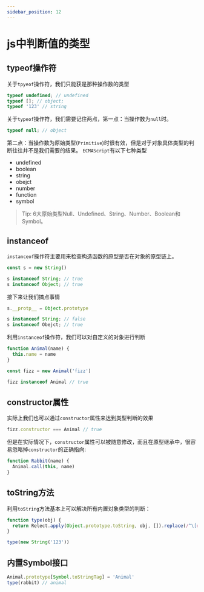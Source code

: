 ```yaml
---
sidebar_position: 12
---
```


# js中判断值的类型

## typeof操作符

关于```tpyeof```操作符，我们只能获是那种操作数的类型
```js
typeof undefined; // undefined
typeof []; // object;
typeof '123' // string
```
关于```typeof```操作符，我们需要记住两点，第一点：当操作数为```null```时。

```js
typeof null; // object 
```

第二点：当操作数为原始类型(```Primitive```)时很有效，但是对于对象具体类型的判断往往并不是我们需要的结果。
`ECMAScript`有以下七种类型
* undefined
* boolean
* string
* obejct
* number
* function
* symbol
> Tip: 6大原始类型Null、Undefined、String、Number、Boolean和Symbol。


## instanceof

```instanceof```操作符主要用来检查构造函数的原型是否在对象的原型链上。

```js
const s = new String()

s instanceof String; // true
s instanceof Object; // true
```

接下来让我们搞点事情
```js
s.__protp__ = Object.prototype

s instanceof String; // false
s instanceof Obejct; // true
```

利用```instanceof```操作符，我们可以对自定义的对象进行判断

```js
function Animal(name) {
  this.name = name
}

const fizz = new Animal('fizz')

fizz instanceof Animal // true
```

## constructor属性

实际上我们也可以通过```constructor```属性来达到类型判断的效果
```js
fizz.constructor === Animal // true
```
但是在实际情况下，```constructor```属性可以被随意修改，而且在原型继承中，很容易忽略掉```constructor```的正确指向:
```js
function Rabbit(name) {
  Animal.call(this, name)
}

```

## toString方法

利用```toString```方法基本上可以解决所有内置对象类型的判断：
```js
function type(obj) {
  return Relect.apply(Object.prototype.toString, obj, []).replace(/^\[object\s(\w+)\]$/, '$1').toLowerCase()
}

type(new String('123'))
```

## 内置Symbol接口

```js
Animal.prototype[Symbol.toStringTag] = 'Animal'
type(rabbit) // animal
```
